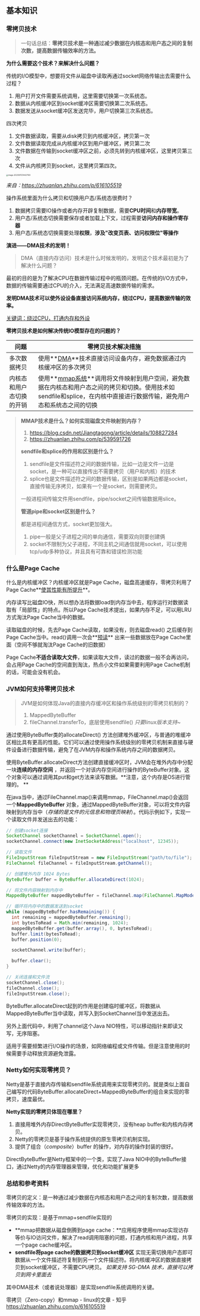 ## 基本知识

### 零拷贝技术

> 一句话总结：**零拷贝技术是一种通过减少数据在内核态和用户态之间的复制次数，提高数据传输效率的方法。**

**为什么需要这个技术？来解决什么问题？**

传统的I/O模型中，想要将文件从磁盘中读取再通过socket网络传输出去需要什么过程？

1. 用户打开文件需要系统调用，这里需要切换第一次系统态。
2. 数据从内核缓冲区到socket缓冲区需要切换第二次系统态。
3. 数据发送从socket缓冲区发送完毕，用户切换第三次系统态。

四次拷贝

1. 文件数据读取，需要从disk拷贝到内核缓冲区，拷贝第一次
2. 文件数据读取完成从内核缓冲区到用户缓冲区，拷贝第二次
3. 文件数据在传输到socket缓冲区之前，必须先转到内核缓冲区，这里拷贝第三次
4. 文件从内核拷贝到socket，这里拷贝第四次。

<img src="/Users/yelihu/Library/Application Support/typora-user-images/image-20230911214427169.png" alt="image-20230911214427169" style="zoom:33%;" />

*来自：https://zhuanlan.zhihu.com/p/616105519*

操作系统里面为什么拷贝和切换用户态/系统态很费时？

1. 数据拷贝需要IO操作或者内存开辟复制数据，需要**CPU时间**和**内存带宽**。
2. 用户态/系统态切换需要保存或者加载上下文，过程需要**访问内存和操作寄存器**
3. 用户态/系统态切换需要处理**权限**，**涉及"改变页表、访问权限位"等操作**

**演进——DMA技术的发明！**

> DMA（直接内存访问）技术是什么时候发明的，发明这个技术最初是为了解决什么问题？

最初的目的是为了解决CPU在数据传输过程中的瓶颈问题。在传统的I/O方式中，数据的传输需要通过CPU的介入，无法满足高速数据传输的需求。

**发明DMA技术可以使外设设备直接访问系统内存，绕过CPU，提高数据传输的效率。**

<u>关键词：绕过CPU，打通内存和外设</u>

**零拷贝技术是如何解决传统IO模型存在的问题的？**

| 问题           | 零拷贝技术解决措施                                                                                             |
|--------------|-------------------------------------------------------------------------------------------------------|
| 多次数据拷贝       | 使用**<u>DMA</u>**技术直接访问设备内存，避免数据通过内核缓冲区的多次拷贝                                                           |
| 内核态和用户态切换的开销 | 使用**<u>mmap系统</u>**调用将文件映射到用户空间，避免数据在内核态和用户态之间的拷贝和切换。使用技术如sendfile和splice，在内核中直接进行数据传输，避免用户态和系统态之间的切换 |

> **MMAP技术是什么？如何实现磁盘文件映射到内存？**
>
> 1. https://blog.csdn.net/Jiangtagong/article/details/108827284
> 2. https://zhuanlan.zhihu.com/p/539591726
>
> **sendfile和splice的作用和区别是什么？**
>
> 1. sendfile是文件描述符之间的数据传输，比如一边是文件一边是socket，是一种可以直接传出不需要拷贝（用户和内核）的技术
> 2. splice也是文件描述符之间的数据传输，区别是如果两边都是socket，直接传输无序拷贝，如果有一个是socket，则需要拷贝。
>
> 一般进程间传输文件用sendfile，pipe/socket之间传输数据用slice。
>
> **管道pipe和socket区别是什么？**
>
> 都是进程间通信方式，socket更加强大。
>
> 1. pipe一般是父子进程之间的单向通信，需要双向则要创建俩
> 2. socket不限制为父子进程，不同主机之间通信就用socket，可以使用tcp/udp多种协议，并且具有可靠和错误检测功能

### 什么是Page Cache

什么是内核缓冲区？内核缓冲区就是Page Cache，磁盘高速缓存，零拷贝利用了Page Cache**<u>使其性能有所提升</u>**。

内存读写比磁盘IO快，所以想办法将数据load到内存当中去，程序运行对数据读取有「局部性」的特点。所以Page
Cache技术提出，如果内存不足，可以用LRU方式淘汰Page Cache当中的数据。

读取磁盘的时候，先去Page Cache读取，如果没有，则去磁盘read() 之后缓存到Page Cache当中。read()调用一次会**<u>预读</u>**
出来一些数据放在Page Cache里面（空间不够就淘汰Page Cache的旧数据）

Page Cache**不适合读取大文件**，如果读取大文件，读过的数据一般不会再访问，会占用Page Cache的空间直到淘汰，热点小文件如果需要利用Page
Cache机制的话，可能会没有机会。

### JVM如何支持零拷贝技术

> JVM是如何体现Java的直接内存缓冲区和操作系统级别的零拷贝机制的？
>
> 1. MappedByteBuffer
> 2. fileChannel.transferTo，底层使用sendfile() *只要linux版本支持~*

通过使用ByteBuffer类的allocateDirect()
方法创建堆外缓冲区，与普通的堆缓冲区相比具有更高的性能。它们可以通过使用操作系统级别的零拷贝机制来直接与硬件设备进行数据传输，避免了在JVM内存和操作系统内存之间的数据拷贝。

使用ByteBuffer.allocateDirect方法创建直接缓冲区时，JVM会在堆外内存中分配一块**连续的内存空间**
，并返回一个对该内存空间进行操作的ByteBuffer对象。这个对象可以通过调用其put和get方法来读写数据。**注意，这个内存是OS进行管理的。
**

在java当中，通过FileChannel.map()来调用mmap，FileChannel.map()会返回一个**MappedByteBuffer**
对象，通过MappedByteBuffer对象，可以将文件内容映射到内存当中（*存储的是文件的元信息和物理页映射*）。代码示例如下，实现一个读取文件并发送出去的功能：

```java
// 创建socket连接
SocketChannel socketChannel = SocketChannel.open();
socketChannel.connect(new InetSocketAddress("localhost", 12345));

// 读取文件
FileInputStream fileInputStream = new FileInputStream("path/to/file");
FileChannel fileChannel = fileInputStream.getChannel();

// 创建堆外内存 1024 Bytes
ByteBuffer buffer = ByteBuffer.allocateDirect(1024);

// 将文件内容映射到内存中
MappedByteBuffer mappedByteBuffer = fileChannel.map(FileChannel.MapMode.READ_ONLY, 0, fileChannel.size());

// 循环将内存中的数据发送到socket
while (mappedByteBuffer.hasRemaining()) {
  int remaining = mappedByteBuffer.remaining();
  int bytesToRead = Math.min(remaining, 1024);
  mappedByteBuffer.get(buffer.array(), 0, bytesToRead);
  buffer.limit(bytesToRead);
  buffer.position(0);

  socketChannel.write(buffer);

  buffer.clear();
}

// 关闭连接和文件流
socketChannel.close();
fileChannel.close();
fileInputStream.close();
```

ByteBuffer.allocateDirect起到的作用是创建临时缓冲区，将数据从MappedByteBuffer当中读取，并写入到SocketChannel当中发送出去。

另外上面代码中，利用了channel这个Java NIO特性，可以移动指针来即读又写，无序阻塞。

适用于需要频繁进行I/O操作的场景，如网络编程或文件传输。但是注意使用的时候需要手动释放资源避免泄露。

### Netty如何实现零拷贝？

Netty是基于直接内存传输和sendfile系统调用来实现零拷贝的。就是类似上面自己编写的代码ByteBuffer.allocateDirect+MappedByteBuffer的组合来实现的零拷贝，速度最优。

**Netty实现的零拷贝体现在哪里？**

1. 直接用堆外内存DirectByteBuffer实现零拷贝，没有heap buffer和内核内存拷贝。
2. Netty的零拷贝是基于操作系统提供的原生零拷贝机制实现。
3. 提供了组合（*composite*）buffer 的操作，对内存的操作封装的很好。

DirectByteBuffer是Netty框架中的一个类，实现了Java NIO中的ByteBuffer接口，通过Netty的内存管理器来管理，优化和功能扩展更多

### 总结和参考资料

零拷贝的定义：是一种通过减少数据在内核态和用户态之间的复制次数，提高数据传输效率的方法。

零拷贝的实现：是基于mmap+sendfile实现的

* **mmap把数据从磁盘倒腾到page cache：**应用程序使用mmap实现访存等价与IO访问文件，解决了read调用阻塞的问题，打通内核和用户进程，共享一个page
  cache缓冲区。
* **sendfile将page cache的数据拷贝到socket缓冲区** 实现无需切换用户态即可数据从一个文件描述符复制到另一个文件描述符。将内核缓冲区的数据直接拷贝到socket缓冲区，不需要CPU拷贝。
  *如果支持 SG-DMA 技术，直接可以拷贝到网卡里面去*

其中DMA技术（或者说处理器）是实现sendfile系统调用的关键。

零拷贝（Zero-copy）和mmap - linux的文章 - 知乎 https://zhuanlan.zhihu.com/p/616105519
